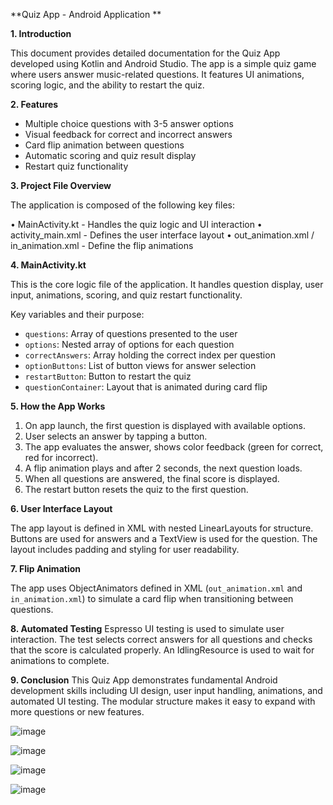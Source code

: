 **Quiz App - Android Application **

**1. Introduction**

This document provides detailed documentation for the Quiz App developed using Kotlin and Android Studio. The app is a simple quiz game where users answer music-related questions. It features UI animations, scoring logic, and the ability to restart the quiz.

**2. Features**

- Multiple choice questions with 3-5 answer options
- Visual feedback for correct and incorrect answers
- Card flip animation between questions
- Automatic scoring and quiz result display
- Restart quiz functionality

**3. Project File Overview**

The application is composed of the following key files:

• MainActivity.kt - Handles the quiz logic and UI interaction
• activity_main.xml - Defines the user interface layout
• out_animation.xml / in_animation.xml - Define the flip animations

**4. MainActivity.kt**

This is the core logic file of the application. It handles question display, user input, animations, scoring, and quiz restart functionality.

Key variables and their purpose:

- `questions`: Array of questions presented to the user
- `options`: Nested array of options for each question
- `correctAnswers`: Array holding the correct index per question
- `optionButtons`: List of button views for answer selection
- `restartButton`: Button to restart the quiz
- `questionContainer`: Layout that is animated during card flip

**5. How the App Works**

1. On app launch, the first question is displayed with available options.
2. User selects an answer by tapping a button.
3. The app evaluates the answer, shows color feedback (green for correct, red for incorrect).
4. A flip animation plays and after 2 seconds, the next question loads.
5. When all questions are answered, the final score is displayed.
6. The restart button resets the quiz to the first question.

**6. User Interface Layout**

The app layout is defined in XML with nested LinearLayouts for structure. Buttons are used for answers and a TextView is used for the question. The layout includes padding and styling for user readability.

**7. Flip Animation**

The app uses ObjectAnimators defined in XML (`out_animation.xml` and `in_animation.xml`) to simulate a card flip when transitioning between questions.

**8. Automated Testing**
Espresso UI testing is used to simulate user interaction. The test selects correct answers for all questions and checks that the score is calculated properly. An IdlingResource is used to wait for animations to complete.

**9. Conclusion**
This Quiz App demonstrates fundamental Android development skills including UI design, user input handling, animations, and automated UI testing. The modular structure makes it easy to expand with more questions or new features.

![image](https://github.com/user-attachments/assets/5f4ffdf8-422e-4065-9747-b0bd1c5e49d8)

![image](https://github.com/user-attachments/assets/e6428664-894b-4f6b-900e-33b179614acd)

![image](https://github.com/user-attachments/assets/70725d21-b620-47a4-b5ae-69bd62a56422)

![image](https://github.com/user-attachments/assets/2d12d6d4-5415-478e-8e84-04dbc8fc5689)









